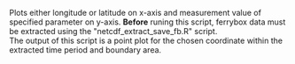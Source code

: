Plots either longitude or latitude on x-axis and measurement value of specified parameter on y-axis. **Before** runing this script, ferrybox data must be extracted using the "netcdf_extract_save_fb.R" script.  
The output of this script is a point plot for the chosen coordinate within the extracted time period and boundary area. 
